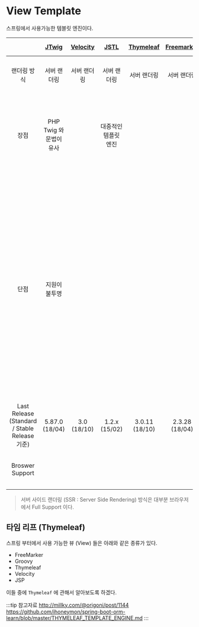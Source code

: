 # View Template

스프링에서 사용가능한 템블릿 엔진이다.

||[JTwig](http://jtwig.org/)|[Velocity](http://velocity.apache.org/engine/devel/)|[JSTL](http://tomcat.apache.org/taglibs/standard/)|[Thymeleaf](https://www.thymeleaf.org/)|[Freemarker](https://freemarker.apache.org)|[Handlebars](https://handlebarsjs.com/)|[Vue](https://vuejs.org/) / [React](https://reactjs.org/)|
|:-:|:-:|:-:|:-:|:-:|:-:|:-:|:-:|
|랜더링 방식|서버 랜더링|서버 랜더링|서버 랜더링|서버 랜더링|서버 랜더링|클라이언트 랜더링|서버 및 클라이언트 랜더링|
|장점|PHP Twig 와 문법이 유사||대중적인 템플릿 엔진|||레퍼런스가 많음<br/>클라이언트 자원으로 사용<br/>클라이언트 디버깅 도구로 디버깅 가능|기존 프론트엔드 프레임워크의 장점을 대부분 수용|
|단점|지원이 불투명|||||서버 랜더링에 비해 상대적으로 느림<br/>지연 로딩으로 인한 화면 깜빡임 현상이 나올수 있음|별도의 프론트엔드 프레임워크 구축필요<br/>모던 브라우저에서만 지원 가능<br/>APP 형태로는 IE 지원 이슈 제기<br/>SSR 구성시에 초기구성 비용이 많이 수반됨<br/>유지관리에 대한 세분화된 정책이 필요|
|Last Release<br/>(Standard / Stable Release 기준)|5.87.0<br/>(18/04)|3.0<br/>(18/10)|1.2.x<br/>(15/02)|3.0.11<br/>(18/10)|2.3.28<br/>(18/04)|4.0.12|vue : 2.5.17<br/>react : 16.70|
|Broswer Support||||||IE 7+|App : IE 9+<br/>SSR: Full Support|

> 서버 사이드 랜더링 (SSR : Server Side Rendering) 방식은 대부분 브라우저에서 Full Support 이다.

## 타임 리프 (Thymeleaf)

스프링 부터에서 사용 가능한 뷰 (View) 들은 아래와 같은 종류가 있다.

* FreeMarker
* Groovy
* Thymeleaf
* Velocity
* JSP

이들 중에 `Thymeleaf` 에 관해서 알아보도록 하겠다.

:::tip 참고자료
<http://millky.com/@origoni/post/1144>  
<https://github.com/ihoneymon/spring-boot-orm-learn/blob/master/THYMELEAF_TEMPLATE_ENGINE.md>
:::
